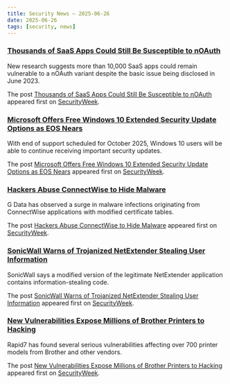 ```yaml
---
title: Security News – 2025-06-26
date: 2025-06-26
tags: [security, news]
---
```


### [Thousands of SaaS Apps Could Still Be Susceptible to nOAuth](https://www.securityweek.com/thousands-of-saas-apps-could-still-be-susceptible-to-noauth/)

<p>New research suggests more than 10,000 SaaS apps could remain vulnerable to a nOAuth variant despite the basic issue being disclosed in June 2023.</p>
<p>The post <a href="https://www.securityweek.com/thousands-of-saas-apps-could-still-be-susceptible-to-noauth/">Thousands of SaaS Apps Could Still Be Susceptible to nOAuth</a> appeared first on <a href="https://www.securityweek.com">SecurityWeek</a>.</p>

### [Microsoft Offers Free Windows 10 Extended Security Update Options as EOS Nears](https://www.securityweek.com/microsoft-offers-free-windows-10-extended-security-update-options-as-eos-nears/)

<p>With end of support scheduled for October 2025, Windows 10 users will be able to continue receiving important security updates. </p>
<p>The post <a href="https://www.securityweek.com/microsoft-offers-free-windows-10-extended-security-update-options-as-eos-nears/">Microsoft Offers Free Windows 10 Extended Security Update Options as EOS Nears</a> appeared first on <a href="https://www.securityweek.com">SecurityWeek</a>.</p>

### [Hackers Abuse ConnectWise to Hide Malware](https://www.securityweek.com/hackers-abuse-connectwise-to-hide-malware/)

<p>G Data has observed a surge in malware infections originating from ConnectWise applications with modified certificate tables.</p>
<p>The post <a href="https://www.securityweek.com/hackers-abuse-connectwise-to-hide-malware/">Hackers Abuse ConnectWise to Hide Malware</a> appeared first on <a href="https://www.securityweek.com">SecurityWeek</a>.</p>

### [SonicWall Warns of Trojanized NetExtender Stealing User Information](https://www.securityweek.com/sonicwall-warns-of-trojanized-netextender-stealing-user-information/)

<p>SonicWall says a modified version of the legitimate NetExtender application contains information-stealing code.</p>
<p>The post <a href="https://www.securityweek.com/sonicwall-warns-of-trojanized-netextender-stealing-user-information/">SonicWall Warns of Trojanized NetExtender Stealing User Information</a> appeared first on <a href="https://www.securityweek.com">SecurityWeek</a>.</p>

### [New Vulnerabilities Expose Millions of Brother Printers to Hacking](https://www.securityweek.com/new-vulnerabilities-expose-millions-of-brother-printers-to-hacking/)

<p>Rapid7 has found several serious vulnerabilities affecting over 700 printer models from Brother and other vendors. </p>
<p>The post <a href="https://www.securityweek.com/new-vulnerabilities-expose-millions-of-brother-printers-to-hacking/">New Vulnerabilities Expose Millions of Brother Printers to Hacking</a> appeared first on <a href="https://www.securityweek.com">SecurityWeek</a>.</p>

